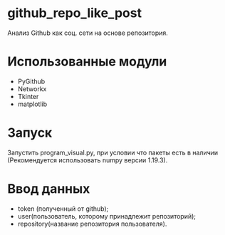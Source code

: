 # github_repo_like_post
Анализ Github как соц. сети на основе репозитория.
# Использованные модули
- PyGithub
- Networkx
- Tkinter
- matplotlib
# Запуск
Запустить program_visual.py, при условии что пакеты есть в наличии (Рекомендуется использовать numpy версии 1.19.3).
# Ввод данных
- token (полученный от github);
- user(пользователь, которому принадлежит репозиторий);
- repository(название репозитория пользователя).

  
  
